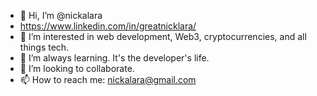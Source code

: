 - 👋 Hi, I’m @nickalara
- https://www.linkedin.com/in/greatnicklara/
- 👀 I’m interested in web development, Web3, cryptocurrencies, and all things tech.
- 🌱 I’m always learning. It's the developer's life.
- 💞️ I’m looking to collaborate.
- 📫 How to reach me: nickalara@gmail.com

<!---
nickalara/nickalara is a ✨ special ✨ repository because its `README.md` (this file) appears on your GitHub profile.
You can click the Preview link to take a look at your changes.
--->
